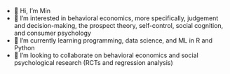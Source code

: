 - 👋 Hi, I’m Min 
- 👀 I’m interested in behavioral economics, more specifically, judgement and decision-making, the prospect theory, self-control, social cognition, and consumer psychology
- 🌱 I’m currently learning programming, data science, and ML in R and Python
- 💞️ I’m looking to collaborate on behavioral economics and social psychological research (RCTs and regression analysis)

<!---
mkt355/mkt355 is a ✨ special ✨ repository because its `README.md` (this file) appears on your GitHub profile.
You can click the Preview link to take a look at your changes.
--->
